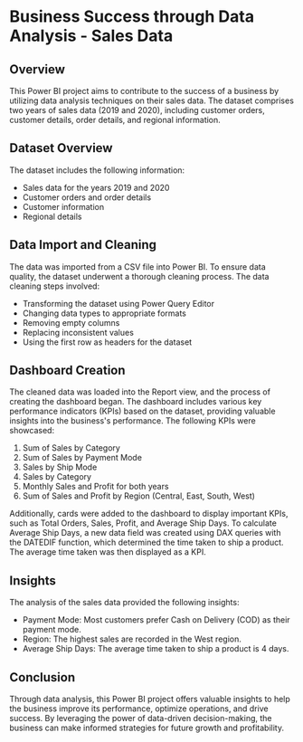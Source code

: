# Business Success through Data Analysis - Sales Data

## Overview

This Power BI project aims to contribute to the success of a business by utilizing data analysis techniques on their sales data. The dataset comprises two years of sales data (2019 and 2020), including customer orders, customer details, order details, and regional information.

## Dataset Overview

The dataset includes the following information:

- Sales data for the years 2019 and 2020
- Customer orders and order details
- Customer information
- Regional details

## Data Import and Cleaning

The data was imported from a CSV file into Power BI. To ensure data quality, the dataset underwent a thorough cleaning process. The data cleaning steps involved:

- Transforming the dataset using Power Query Editor
- Changing data types to appropriate formats
- Removing empty columns
- Replacing inconsistent values
- Using the first row as headers for the dataset

## Dashboard Creation

The cleaned data was loaded into the Report view, and the process of creating the dashboard began. The dashboard includes various key performance indicators (KPIs) based on the dataset, providing valuable insights into the business's performance. The following KPIs were showcased:

1. Sum of Sales by Category
2. Sum of Sales by Payment Mode
3. Sales by Ship Mode
4. Sales by Category
5. Monthly Sales and Profit for both years
6. Sum of Sales and Profit by Region (Central, East, South, West)

Additionally, cards were added to the dashboard to display important KPIs, such as Total Orders, Sales, Profit, and Average Ship Days. To calculate Average Ship Days, a new data field was created using DAX queries with the DATEDIF function, which determined the time taken to ship a product. The average time taken was then displayed as a KPI.

## Insights

The analysis of the sales data provided the following insights:

- Payment Mode: Most customers prefer Cash on Delivery (COD) as their payment mode.
- Region: The highest sales are recorded in the West region.
- Average Ship Days: The average time taken to ship a product is 4 days.

## Conclusion

Through data analysis, this Power BI project offers valuable insights to help the business improve its performance, optimize operations, and drive success. By leveraging the power of data-driven decision-making, the business can make informed strategies for future growth and profitability.
